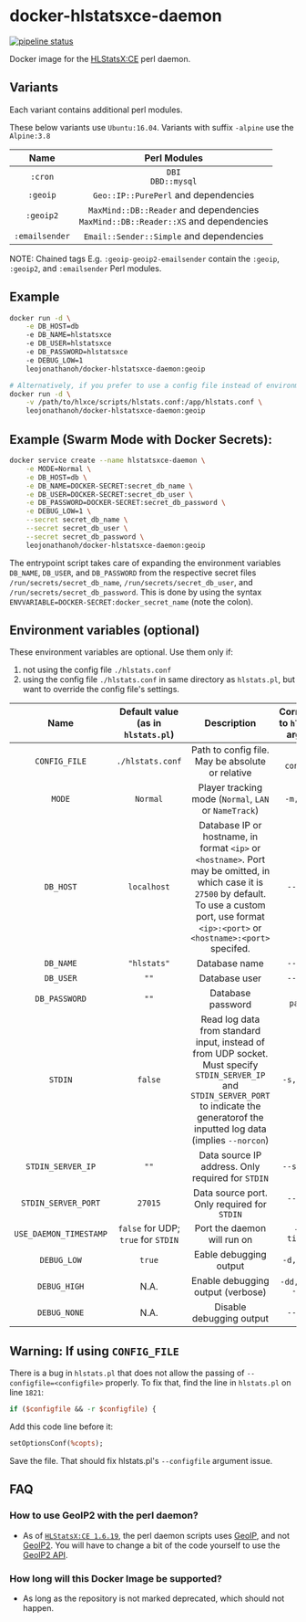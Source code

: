 # docker-hlstatsxce-daemon

[![pipeline status](https://gitlab.com/leojonathanoh/docker-hlstatsxce-daemon/badges/dev/pipeline.svg)](https://gitlab.com/leojonathanoh/docker-hlstatsxce-daemon/commits/dev)

Docker image for the [HLStatsX:CE](https://bitbucket.org/Maverick_of_UC/hlstatsx-community-edition/) perl daemon.

## Variants

Each variant contains additional perl modules.

These below variants use `Ubuntu:16.04`. Variants with suffix `-alpine` use the `Alpine:3.8`

| Name | Perl Modules |
|:-------:|:---------:|
| `:cron` | `DBI`<br>`DBD::mysql`
| `:geoip` | `Geo::IP::PurePerl` and dependencies
| `:geoip2` | `MaxMind::DB::Reader` and dependencies<br> `MaxMind::DB::Reader::XS` and dependencies
| `:emailsender` | `Email::Sender::Simple` and dependencies

NOTE: Chained tags E.g. `:geoip-geoip2-emailsender` contain the `:geoip`, `:geoip2`, and `:emailsender` Perl modules.

## Example

```sh
docker run -d \
    -e DB_HOST=db
    -e DB_NAME=hlstatsxce
    -e DB_USER=hlstatsxce
    -e DB_PASSWORD=hlstatsxce
    -e DEBUG_LOW=1
    leojonathanoh/docker-hlstatsxce-daemon:geoip

# Alternatively, if you prefer to use a config file instead of environment variables
docker run -d \
    -v /path/to/hlxce/scripts/hlstats.conf:/app/hlstats.conf \
    leojonathanoh/docker-hlstatsxce-daemon:geoip
```

## Example (Swarm Mode with Docker Secrets):

```sh
docker service create --name hlstatsxce-daemon \
    -e MODE=Normal \
    -e DB_HOST=db \
    -e DB_NAME=DOCKER-SECRET:secret_db_name \
    -e DB_USER=DOCKER-SECRET:secret_db_user \
    -e DB_PASSWORD=DOCKER-SECRET:secret_db_password \
    -e DEBUG_LOW=1 \
    --secret secret_db_name \
    --secret secret_db_user \
    --secret secret_db_password \
    leojonathanoh/docker-hlstatsxce-daemon:geoip
```

The entrypoint script takes care of expanding the environment variables `DB_NAME`, `DB_USER`, and `DB_PASSWORD` from the respective secret files `/run/secrets/secret_db_name`, `/run/secrets/secret_db_user`, and `/run/secrets/secret_db_password`. This is done by using the syntax `ENVVARIABLE=DOCKER-SECRET:docker_secret_name` (note the colon).

## Environment variables (optional)

These environment variables are optional. Use them only if:
1. not using the config file `./hlstats.conf`
2. using the config file `./hlstats.conf` in same directory as `hlstats.pl`, but want to override the config file's settings.

| Name | Default value (as in `hlstats.pl`) | Description | Corresponds to `hlstats.pl` argument |
|:-------:|:---------:|:---------:|:---------:|
| `CONFIG_FILE` | `./hlstats.conf` | Path to config file. May be absolute or relative | `-c,--configfile`
| `MODE` | `Normal` | Player tracking mode (`Normal`, `LAN` or `NameTrack`) | `-m, --mode`
| `DB_HOST` | `localhost` | Database IP or hostname, in format `<ip>` or `<hostname>`. Port may be omitted, in which case it is `27500` by default. To use a custom port, use format `<ip>:<port>` or `<hostname>:<port>` specifed. | `--db-host`
| `DB_NAME` | `"hlstats"` | Database name | `--db-name`
| `DB_USER` | `""` | Database user | `--db-name`
| `DB_PASSWORD` | `""` | Database password | `--db-password`
| `STDIN` | `false` | Read log data from standard input, instead of from UDP socket. Must specify `STDIN_SERVER_IP` and `STDIN_SERVER_PORT` to indicate the generatorof the inputted log data (implies `--norcon`) | `-s, --stdin`
| `STDIN_SERVER_IP` | `""` | Data source IP address. Only required for `STDIN` | `--server-ip`
| `STDIN_SERVER_PORT` | `27015` | Data source port. Only required for `STDIN` | `--server-port`
| `USE_DAEMON_TIMESTAMP` | `false` for UDP; `true` for `STDIN` | Port the daemon will run on | `-t, --timestamp`
| `DEBUG_LOW` | `true` | Eable debugging output | `-d, --debug`
| `DEBUG_HIGH` | N.A. | Enable debugging output (verbose) | `-dd, --debug --debug`
| `DEBUG_NONE` | N.A. | Disable debugging output | `--nodebug`

## Warning: If using `CONFIG_FILE`

There is a bug in `hlstats.pl` that does not allow the passing of `--configfile=<configfile>` properly. To fix that, find the line in `hlstats.pl` on line `1821`:

```perl
if ($configfile && -r $configfile) {
```

Add this code line before it:

```perl
setOptionsConf(%copts);
```

Save the file. That should fix hlstats.pl's `--configfile` argument issue.


## FAQ

### How to use GeoIP2 with the perl daemon?

 - As of [`HLStatsX:CE 1.6.19`](https://bitbucket.org/Maverick_of_UC/hlstatsx-community-edition/downloads/), the perl daemon scripts uses [GeoIP](https://metacpan.org/pod/Geo::IP::PurePerl), and not [GeoIP2](https://metacpan.org/pod/GeoIP2). You will have to change a bit of the code yourself to use the [GeoIP2 API](https://metacpan.org/release/GeoIP2).

### How long will this Docker Image be supported?

 - As long as the repository is not marked deprecated, which should not happen.
